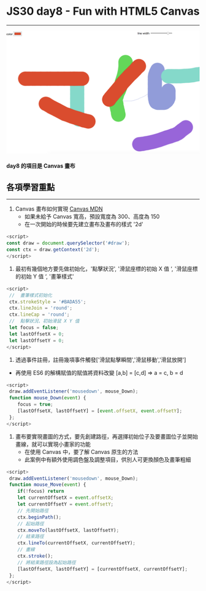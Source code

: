 # JS30 day8 - Fun with HTML5 Canvas
---

<img src="./JSday_8_home.png" style="max-width:100%"> 

#### day8 的項目是 Canvas 畫布

## 各項學習重點
-----
1.  Canvas 畫布如何實現 <a href="https://developer.mozilla.org/zh-TW/docs/Web/API/Canvas_API/Tutorial">Canvas MDN</a>
    - 如果未給予 Canvas 寬高，預設寬度為 300、高度為 150
    - 在一次開始的時候要先建立畫布及畫布的樣式 '2d'
```javascript 
<script>
const draw = document.querySelector('#draw');
const ctx = draw.getContext('2d');
</script>  
```
1. 最初有幾個地方要先做初始化，'點擊狀況', '滑鼠座標的初始 X 值 ‘, '滑鼠座標的初始 Y 值 ‘, '畫筆樣式'
```javascript 
<script>
 //  畫筆樣式初始化
 ctx.strokeStyle = '#BADA55';
 ctx.lineJoin = 'round';
 ctx.lineCap = 'round';
 //  點擊狀況、初始滑鼠 X Y 值
 let focus = false;
 let lastOffsetX = 0;
 let lastOffsetY = 0;
</script>  
```
1. 透過事件註冊，註冊幾項事件觸發['滑鼠點擊瞬間','滑鼠移動','滑鼠放開']
 - 再使用 ES6 的解構賦值的賦值將資料改變 [a,b] = [c,d] => a = c, b = d 
```javascript 
<script>
 draw.addEventListener('mousedown', mouse_Down);
 function mouse_Down(event) {
    focus = true;
    [lastOffsetX, lastOffsetY] = [event.offsetX, event.offsetY];
 };
</script>  
```
1. 畫布要實現畫圖的方式，要先創建路徑，再選擇初始位子及要畫圖位子並開始畫線，就可以實現小畫家的功能
   - 在使用 Canvas 中，要了解 Canvas 原生的方法
   - 此案例中有額外使用調色盤及調整項目，供別人可更換顏色及畫筆粗細
```javascript 
<script>
 draw.addEventListener('mousedown', mouse_Down);
 function mouse_Move(event) {
    if(!focus) return 
    let currentOffsetX = event.offsetX;
    let currentOffsetY = event.offsetY;
    // 先開始路徑
    ctx.beginPath();
    // 起始路徑
    ctx.moveTo(lastOffsetX, lastOffsetY);
    // 結束路徑
    ctx.lineTo(currentOffsetX, currentOffsetY);
    // 畫線
    ctx.stroke();
    // 將結束路徑設為起始路徑
    [lastOffsetX, lastOffsetY] = [currentOffsetX, currentOffsetY];
 };
</script>  
```